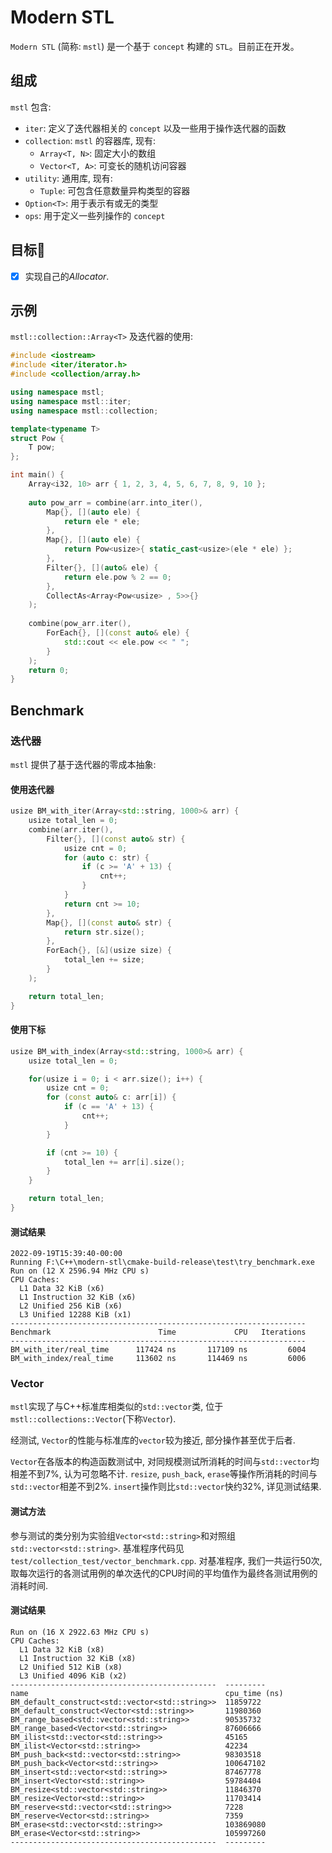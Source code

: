 # Modern STL
`Modern STL` (简称: `mstl`) 是一个基于 `concept` 构建的 `STL`。目前正在开发。

## 组成
`mstl` 包含:
- `iter`: 定义了迭代器相关的 `concept` 以及一些用于操作迭代器的函数
- `collection`: `mstl` 的容器库, 现有:
    - `Array<T, N>`: 固定大小的数组
    -  `Vector<T, A>`: 可变长的随机访问容器
- `utility`: 通用库, 现有:
  - `Tuple`: 可包含任意数量异构类型的容器
- `Option<T>`: 用于表示有或无的类型
- `ops`: 用于定义一些列操作的 `concept`

## 目标🎯
- [x] 实现自己的*Allocator*.

## 示例
`mstl::collection::Array<T>` 及迭代器的使用:
```c++
#include <iostream>
#include <iter/iterator.h>
#include <collection/array.h>

using namespace mstl;
using namespace mstl::iter;
using namespace mstl::collection;

template<typename T>
struct Pow {
    T pow;
};

int main() {
    Array<i32, 10> arr { 1, 2, 3, 4, 5, 6, 7, 8, 9, 10 };
    
    auto pow_arr = combine(arr.into_iter(),
        Map{}, [](auto ele) {
            return ele * ele;
        },
        Map{}, [](auto ele) {
            return Pow<usize>{ static_cast<usize>(ele * ele) };
        },
        Filter{}, [](auto& ele) {
            return ele.pow % 2 == 0;
        },
        CollectAs<Array<Pow<usize> , 5>>{}
    );
    
    combine(pow_arr.iter(),
        ForEach{}, [](const auto& ele) {
            std::cout << ele.pow << " ";    
        }
    );
    return 0;
}
```

## Benchmark

### 迭代器
`mstl` 提供了基于迭代器的零成本抽象:

#### 使用迭代器
```c++
usize BM_with_iter(Array<std::string, 1000>& arr) {
    usize total_len = 0;
    combine(arr.iter(),
        Filter{}, [](const auto& str) {
            usize cnt = 0;
            for (auto c: str) {
                if (c >= 'A' + 13) {
                    cnt++;
                }
            }
            return cnt >= 10;
        },
        Map{}, [](const auto& str) {
            return str.size();
        },
        ForEach{}, [&](usize size) {
            total_len += size;
        }
    );

    return total_len;
}
```

#### 使用下标
```c++
usize BM_with_index(Array<std::string, 1000>& arr) {
    usize total_len = 0;

    for(usize i = 0; i < arr.size(); i++) {
        usize cnt = 0;
        for (const auto& c: arr[i]) {
            if (c == 'A' + 13) {
                cnt++;
            }
        }

        if (cnt >= 10) {
            total_len += arr[i].size();
        }
    }

    return total_len;
}
```

#### 测试结果
```text
2022-09-19T15:39:40-00:00
Running F:\C++\modern-stl\cmake-build-release\test\try_benchmark.exe
Run on (12 X 2596.94 MHz CPU s)
CPU Caches:
  L1 Data 32 KiB (x6)
  L1 Instruction 32 KiB (x6)
  L2 Unified 256 KiB (x6)
  L3 Unified 12288 KiB (x1)
------------------------------------------------------------------
Benchmark                        Time             CPU   Iterations
------------------------------------------------------------------
BM_with_iter/real_time      117424 ns       117109 ns         6004
BM_with_index/real_time     113602 ns       114469 ns         6006
```

### Vector
`mstl`实现了与C++标准库相类似的`std::vector`类, 位于`mstl::collections::Vector`(下称`Vector`).

经测试, `Vector`的性能与标准库的`vector`较为接近, 部分操作甚至优于后者.

`Vector`在各版本的构造函数测试中, 对同规模测试所消耗的时间与`std::vector`均相差不到7%, 认为可忽略不计.
`resize`, `push_back`, `erase`等操作所消耗的时间与`std::vector`相差不到2%.
`insert`操作则比`std::vector`快约32%, 详见测试结果.

#### 测试方法
参与测试的类分别为实验组`Vector<std::string>`和对照组`std::vector<std::string>`.
基准程序代码见`test/collection_test/vector_benchmark.cpp`.
对基准程序, 我们一共运行50次, 取每次运行的各测试用例的单次迭代的CPU时间的平均值作为最终各测试用例的消耗时间.

#### 测试结果
```
Run on (16 X 2922.63 MHz CPU s)
CPU Caches:
  L1 Data 32 KiB (x8)
  L1 Instruction 32 KiB (x8)
  L2 Unified 512 KiB (x8)
  L3 Unified 4096 KiB (x2)
----------------------------------------------  ---------
name                                            cpu_time (ns)
BM_default_construct<std::vector<std::string>>  11859722
BM_default_construct<Vector<std::string>>       11980360
BM_range_based<std::vector<std::string>>        90535732
BM_range_based<Vector<std::string>>             87606666
BM_ilist<std::vector<std::string>>              45165
BM_ilist<Vector<std::string>>                   42234
BM_push_back<std::vector<std::string>>          98303518
BM_push_back<Vector<std::string>>               100647102
BM_insert<std::vector<std::string>>             87467778
BM_insert<Vector<std::string>>                  59784404
BM_resize<std::vector<std::string>>             11846370
BM_resize<Vector<std::string>>                  11703414
BM_reserve<std::vector<std::string>>            7228
BM_reserve<Vector<std::string>>                 7359
BM_erase<std::vector<std::string>>              103869080
BM_erase<Vector<std::string>>                   105997260
----------------------------------------------  ---------
```
